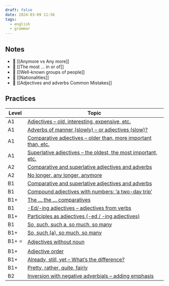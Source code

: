 ```yaml
---
draft: false
date: 2024-03-09 11:56
tags:
  - english
  - grammar
---
```


## Notes

- 📝 [[Anymore vs Any more]]
- 📝 [[The most ... in or of]]
- 📝 [[Well-known groups of people]]
- 📝 [[Nationalities]]
- 🤔 [[Adjectives and adverbs Common Mistakes]]

## Practices

| Level | Topic                                                                                                                                             |
| ----- | ------------------------------------------------------------------------------------------------------------------------------------------------- |
| A1    | [Adjectives – old, interesting, expensive, etc.](https://test-english.com/grammar-points/a1/adjectives/)                                          |
| A1    | [Adverbs of manner (slowly) – or adjectives (slow)?](https://test-english.com/grammar-points/a1/adverbs-manner/)                                  |
| A1    | [Comparative adjectives – older than, more important than, etc.](https://test-english.com/grammar-points/a1/comparative-adjectives/)              |
| A1    | [Superlative adjectives – the oldest, the most important, etc.](https://test-english.com/grammar-points/a1/superlative-adjectives/)               |
| A2    | [Comparative and superlative adjectives and adverbs](https://test-english.com/grammar-points/a2/comparative-superlative-adjectives-adverbs/)      |
| A2    | [No longer, any longer, anymore](https://test-english.com/grammar-points/a2/no-longer-any-longer-anymore/)                                        |
| B1    | [Comparative and superlative adjectives and adverbs](https://test-english.com/grammar-points/b1/comparative-superlative-adjectives-adverbs/)      |
| B1    | [Compound adjectives with numbers: ‘a two-day trip’](https://test-english.com/grammar-points/b1/compound-adjectives-with-numbers-a-two-day-trip/) |
| B1+   | [The … the … comparatives](https://test-english.com/grammar-points/b1-b2/the-the-comparatives/)                                                   |
| B1    | [-Ed/-ing adjectives – adjectives from verbs](https://test-english.com/grammar-points/b1/ed-ing-adjectives-adjectives-verbs/)                     |
| B1+   | [Participles as adjectives (-ed / -ing adjectives)](https://test-english.com/grammar-points/b1-b2/participle-adjectives/)                         |
| B1    | [So, such, such a, so much, so many](https://test-english.com/grammar-points/b1/so-such-such-a-so-much-so-many/)                                  |
| B1+   | [So, such (a), so much, so many](https://test-english.com/grammar-points/b1-b2/so-such-a-so-much-so-many/)                                        |
| B1+ ⭐ | [Adjectives without noun](https://test-english.com/grammar-points/b1-b2/adjectives-without-noun/)                                                 |
| B1+   | [Adjective order](https://test-english.com/grammar-points/b1-b2/adjective-order/)                                                                 |
| B1+   | [Already, still, yet – What’s the difference?](https://test-english.com/grammar-points/b1-b2/already-still-yet-whats-the-difference/)             |
| B1+   | [Pretty, rather, quite, fairly](https://test-english.com/grammar-points/b1-b2/pretty-rather-quite-fairly-intensifiers/)                           |
| B2    | [Inversion with negative adverbials – adding emphasis](https://test-english.com/grammar-points/b2/inversion-negative-adverbials/)                 |
